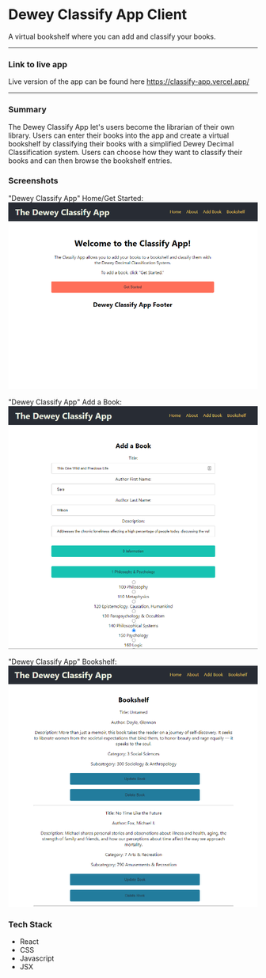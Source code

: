 # Dewey Classify App Client
A virtual bookshelf where you can add and classify your books.

-----
### Link to live app
Live version of the app can be found here <a href = "https://classify-app.vercel.app/">https://classify-app.vercel.app/</a>

-----
### Summary
The Dewey Classify App let's users become the librarian of their own library. Users can enter their books into the app and create a virtual bookshelf by classifying their books with a simplified Dewey Decimal Classification system. Users can choose how they want to classify their books and can then browse the bookshelf entries.

### Screenshots
"Dewey Classify App" Home/Get Started:
!["Dewey Classify App" home screen](/screenshots/image-1.PNG "'Dewey Classify App' home screen")

"Dewey Classify App" Add a Book:
!["Dewey Classify App" Add a Book screen](/screenshots/image-2.PNG "'Dewey Classify App' Add a Book screen")

"Dewey Classify App" Bookshelf:
!["Dewey Classify App" Bookshelf screen](/screenshots/image-3.PNG "'Dewey Classify App' Bookshelf screen")

### Tech Stack
- React
- CSS
- Javascript
- JSX






